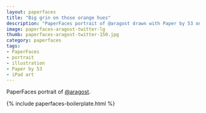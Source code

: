 ```yaml
---
layout: paperfaces
title: "Big grin on those orange hues"
description: "PaperFaces portrait of @aragost drawn with Paper by 53 on an iPad."
image: paperfaces-aragost-twitter-lg
thumb: paperfaces-aragost-twitter-150.jpg
category: paperfaces
tags: 
- PaperFaces
- portrait
- illustration
- Paper by 53
- iPad art
---
```


PaperFaces portrait of [@aragost](http://twitter.com/aragost).

{% include paperfaces-boilerplate.html %}